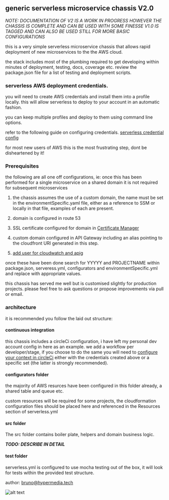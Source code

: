 ## generic serverless microservice chassis V2.0

_NOTE: DOCUMENTATION OF V2 IS A WORK IN PROGRESS HOWEVER THE CHASSIS IS COMPLETE AND CAN BE USED WITH SOME FINESSE
      V1.0 IS TAGGED AND CAN ALSO BE USED STILL FOR MORE BASIC CONFIGURATIONS_

this is a very simple serverless microservice chassis that allows rapid deployment of new microservices to the the AWS cloud.

the stack includes most of the plumbing required to get developing within minutes of deployment, testing, docs, coverage etc. review the package.json file for a list of testing and deployment scripts.

### serverless AWS deployment credentials.

you will need to create AWS credentials and install them into a profile locally. this will allow serverless to deploy to your account in an automatic fashion.

you can keep multiple profiles and deploy to them using command line options.

refer to the following guide on configuring credentials.
[serverless credential config](https://serverless.com/framework/docs/providers/aws/guide/credentials/)

for most new users of AWS this is the most frustrating step, dont be disheartened by it!

### Prerequisites

the following are all one off configurations, ie: once this has been performed for a single microservice on a shared domain it is not required for subsequent microservices

1) the chassis assumes the use of a custom domain, the name must be set in the environmentSpecific.yaml file, either as a reference to SSM or locally in that file, examples of each are present.

2) domain is configured in route 53

3) SSL certificate configured for domain in [Certificate Manager](https://aws.amazon.com/certificate-manager/)

4) custom domain configured in API Gateway including an alias pointing to the cloudfront URI generated in this step.

5) [add user for cloudwatch and apig](https://aws.amazon.com/premiumsupport/knowledge-center/api-gateway-cloudwatch-logs/)

once these have been done search for YYYYY and PROJECTNAME within package.json, serveress.yml, configurators and environmentSpecific.yml and replace with appropriate values.

this chassis has served me well but is customised slightly for production projects. please feel free to ask questions or propose improvements via pull or email.

### architecture

it is recommended you follow the laid out structure:

#### continuous integration

this chassis includes a circleCi configuration, i have left my personal dev account config in here as an example. we add a workflow per developer/stage, if you choose to do the same you will need to [configure your context in circleCi](https://circleci.com/docs/2.0/contexts/) either with the credentials created above or a specific set (the latter is strongly recommended).

#### configurators folder

the majority of AWS resurces have been configured in this folder already, a shared table and queue etc.

custom resources will be required for some projects, the cloudformation configuration files should be placed here and referenced in the Resources section of serverless.yml

#### src folder

The src folder contains boiler plate, helpers and domain business logic.

***TODO: DESCRIBE IN DETAIL***

#### test folder

serverless.yml is configured to use mocha testing out of the box, it will look for tests within the provided test structure.


author: bruno@hypermedia.tech

![alt text](https://hyper-mega-public.s3.amazonaws.com/hypermediatech-01-high-resolution-dark_500.png "hypermedia.tech" )
